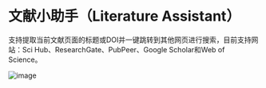 # 文献小助手（Literature Assistant）
支持提取当前文献页面的标题或DOI并一键跳转到其他网页进行搜索，目前支持网站：Sci Hub、ResearchGate、PubPeer、Google Scholar和Web of Science。

![image](https://github.com/user-attachments/assets/afd4f9b3-a734-4324-aaed-055a3cadeed5)
